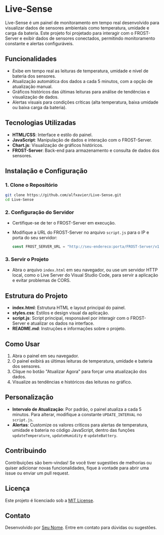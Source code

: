 # Live-Sense

Live-Sense é um painel de monitoramento em tempo real desenvolvido para visualizar dados de sensores ambientais como temperatura, umidade e carga da bateria. Este projeto foi projetado para interagir com o FROST-Server e exibir dados de sensores conectados, permitindo monitoramento constante e alertas configuráveis.

## Funcionalidades

- Exibe em tempo real as leituras de temperatura, umidade e nível de bateria dos sensores.
- Atualização automática dos dados a cada 5 minutos, com a opção de atualização manual.
- Gráficos históricos das últimas leituras para análise de tendências e visualização de dados.
- Alertas visuais para condições críticas (alta temperatura, baixa umidade ou baixa carga da bateria).

## Tecnologias Utilizadas

- **HTML/CSS**: Interface e estilo do painel.
- **JavaScript**: Manipulação de dados e interação com o FROST-Server.
- **Chart.js**: Visualização de gráficos históricos.
- **FROST-Server**: Back-end para armazenamento e consulta de dados dos sensores.

## Instalação e Configuração

### 1. Clone o Repositório

```bash
git clone https://github.com/alfxavier/Live-Sense.git
cd Live-Sense
```

### 2. Configuração do Servidor

- Certifique-se de ter o FROST-Server em execução.
- Modifique a URL do FROST-Server no arquivo `script.js` para o IP e porta do seu servidor:

  ```javascript
  const FROST_SERVER_URL = "http://seu-endereco:porta/FROST-Server/v1.0";
  ```

### 3. Servir o Projeto

- Abra o arquivo `index.html` em seu navegador, ou use um servidor HTTP local, como o Live Server do Visual Studio Code, para servir a aplicação e evitar problemas de CORS.

## Estrutura do Projeto

- **index.html**: Estrutura HTML e layout principal do painel.
- **styles.css**: Estilos e design visual da aplicação.
- **script.js**: Script principal, responsável por interagir com o FROST-Server e atualizar os dados na interface.
- **README.md**: Instruções e informações sobre o projeto.

## Como Usar

1. Abra o painel em seu navegador.
2. O painel exibirá as últimas leituras de temperatura, umidade e bateria dos sensores.
3. Clique no botão "Atualizar Agora" para forçar uma atualização dos dados.
4. Visualize as tendências e históricos das leituras no gráfico.

## Personalização

- **Intervalo de Atualização**: Por padrão, o painel atualiza a cada 5 minutos. Para alterar, modifique a constante `UPDATE_INTERVAL` no `script.js`.
- **Alertas**: Customize os valores críticos para alertas de temperatura, umidade e bateria no código JavaScript, dentro das funções `updateTemperature`, `updateHumidity` e `updateBattery`.

## Contribuindo

Contribuições são bem-vindas! Se você tiver sugestões de melhorias ou quiser adicionar novas funcionalidades, fique à vontade para abrir uma issue ou enviar um pull request.

## Licença

Este projeto é licenciado sob a [MIT License](LICENSE).

## Contato

Desenvolvido por [Seu Nome](https://github.com/alfxavier). Entre em contato para dúvidas ou sugestões.
